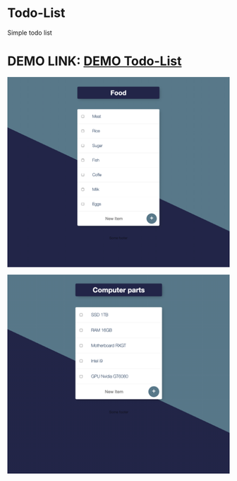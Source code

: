 # Todo-List
Simple todo list
# DEMO LINK: [DEMO Todo-List](https://radiant-meadow-45139.herokuapp.com/)

![](Captures/C1.png)

![](Captures/C2.png)
